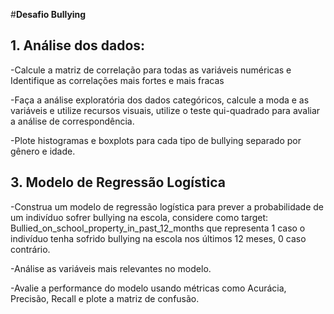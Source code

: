 #**Desafio Bullying**
## 1.	Análise dos dados:

-Calcule a matriz de correlação para todas as variáveis numéricas e Identifique as correlações mais fortes e mais fracas

-Faça a análise exploratória dos dados categóricos, calcule a moda e as variáveis e utilize recursos visuais, utilize o teste qui-quadrado para avaliar a análise de correspondência.

-Plote histogramas e boxplots para cada tipo de bullying separado por gênero e idade.

## 3. Modelo de Regressão Logística
-Construa um modelo de regressão logística para prever a probabilidade de um indivíduo sofrer bullying na escola, considere como target: Bullied_on_school_property_in_past_12_months que representa 1 caso o indivíduo tenha sofrido bullying na escola nos últimos 12 meses, 0 caso contrário.

-Análise as variáveis mais relevantes no modelo.

-Avalie a performance do modelo usando métricas como Acurácia, Precisão, Recall e plote a matriz de confusão.
